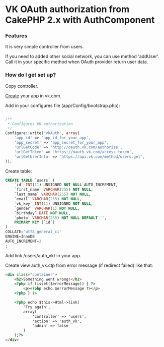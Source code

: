 # VK OAuth authorization from CakePHP 2.x with AuthComponent #

### Features ###

It is very simple controller from users. 

If you need to added other social network, you can use method 'addUser'. Call it in your specific method when OAuth provider return user data.

### How do I get set up? ###

Copy controller.

[Create](https://vk.com/editapp?act=create) your app in vk.com.

Add in your configures file (app/Config/bootstrap.php): 

```php

/**
 * Configures VK authorization
 */
Configure::write('vkAuth', array(
	'app_id' => 'app_id_for_your_app',
	'app_secret' => 'app_secret_for_your_app',
 	'urlGetCode' => 'http://oauth.vk.com/authorize',
 	'urlGetToken' => 'https://oauth.vk.com/access_token',
 	'urlGetUserInfo' => 'https://api.vk.com/method/users.get',    
));

```

Create table:

```sql
CREATE TABLE `users` (
	`id` INT(11) UNSIGNED NOT NULL AUTO_INCREMENT,
	`first_name` VARCHAR(255) NOT NULL,
	`last_name` VARCHAR(255) NOT NULL,
	`email` VARCHAR(255) NOT NULL,
	`vk_key` INT(11) UNSIGNED NOT NULL,
	`gender` VARCHAR(1) NOT NULL,
	`birthday` DATE NOT NULL,
	`photo` VARCHAR(255) NOT NULL DEFAULT '',
	PRIMARY KEY (`id`)
)
COLLATE='utf8_general_ci'
ENGINE=InnoDB
AUTO_INCREMENT=3
;
```

Add link /users/auth_vk/ in your app.


Create view auth_vk.ctp from error message (if redirect failed) like that:

```html
<div class="container">
    <h2>Something went wrong!</h2>
    <?php if (isset($errorMessage)) { ?>
        <p><?php echo $errorMessage ?></p>
    <?php } ?>

    <?php echo $this->Html->link(
        'Try again', 
        array(
            'controller' => 'users',
            'action' => 'auth_vk',
            'admin' => false
        )
    );?>
</div>
```